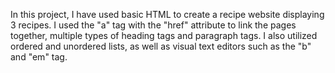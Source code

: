 In this project, I have used basic HTML to create a recipe website displaying 3 recipes. I used the "a" tag with the "href" attribute to link the pages together, multiple types of heading tags and paragraph tags. I also utilized ordered and unordered lists, as well as visual text editors such as the "b" and "em" tag.